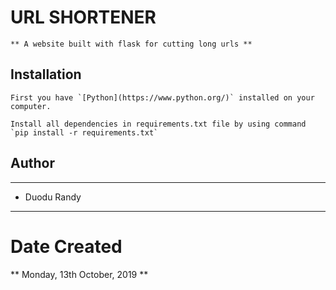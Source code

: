 # URL SHORTENER
```
** A website built with flask for cutting long urls **
```

## Installation
```
First you have `[Python](https://www.python.org/)` installed on your computer.

Install all dependencies in requirements.txt file by using command `pip install -r requirements.txt`
```

## Author
***
- Duodu Randy
***
# Date Created
** Monday, 13th October, 2019 **